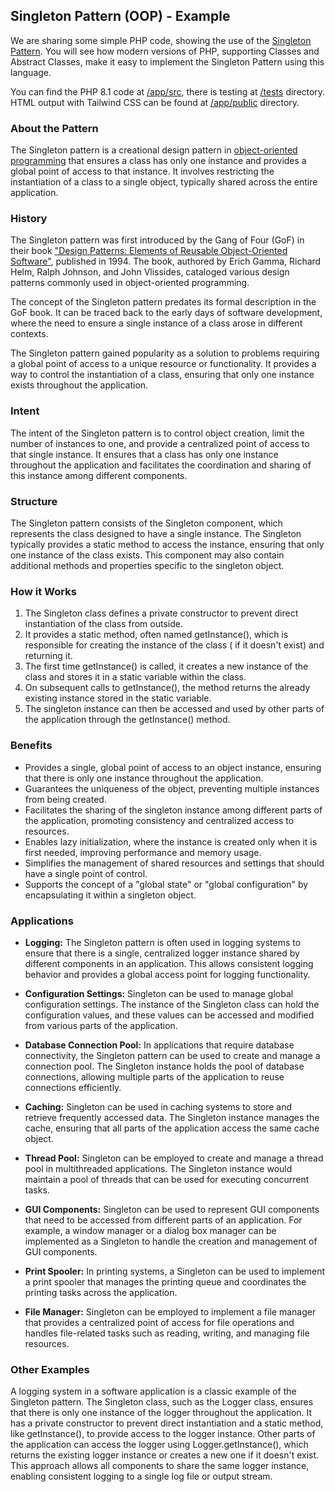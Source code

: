 ## Singleton Pattern (OOP) - Example

We are sharing some simple PHP code, showing the use of
the [Singleton Pattern](https://en.wikipedia.org/wiki/Singleton_pattern). You will see how modern
versions of PHP, supporting Classes and Abstract Classes, make it easy to implement the Singleton Pattern using this
language.

You can find the PHP 8.1 code
at [/app/src](https://github.com/harryrampr/OPP_Singleton_Pattern-Connection_Pool_Example/tree/master/app/src), there is
testing at [/tests](https://github.com/harryrampr/OPP_Singleton_Pattern-Connection_Pool_Example/tree/master/app/tests)
directory. HTML output with Tailwind CSS can be found
at [/app/public](https://github.com/harryrampr/OPP_Singleton_Pattern-Connection_Pool_Example/tree/master/app/public)
directory.

### About the Pattern

The Singleton pattern is a creational design pattern
in [object-oriented programming](https://en.wikipedia.org/wiki/Object-oriented_programming) that ensures a class has
only one instance and provides a global point of access to that instance. It involves restricting the instantiation of a
class to a single object, typically shared across the entire application.

### History

The Singleton pattern was first introduced by the Gang of Four (GoF) in their book ["Design Patterns: Elements of
Reusable Object-Oriented Software"](https://en.wikipedia.org/wiki/Design_Patterns), published in 1994. The book,
authored by Erich Gamma, Richard Helm, Ralph Johnson, and John Vlissides, cataloged various design patterns commonly
used in object-oriented programming.

The concept of the Singleton pattern predates its formal description in the GoF book. It can be traced back to the early
days of software development, where the need to ensure a single instance of a class arose in different contexts.

The Singleton pattern gained popularity as a solution to problems requiring a global point of access to a unique
resource or functionality. It provides a way to control the instantiation of a class, ensuring that only one instance
exists throughout the application.

### Intent

The intent of the Singleton pattern is to control object creation, limit the number of instances to one, and provide a
centralized point of access to that single instance. It ensures that a class has only one instance throughout the
application and facilitates the coordination and sharing of this instance among different components.

### Structure

The Singleton pattern consists of the Singleton component, which represents the class designed to have a single
instance. The Singleton typically provides a static method to access the instance, ensuring that only one instance of
the class exists. This component may also contain additional methods and properties specific to the singleton object.

### How it Works

1. The Singleton class defines a private constructor to prevent direct instantiation of the class from outside.
2. It provides a static method, often named getInstance(), which is responsible for creating the instance of the class (
   if it doesn't exist) and returning it.
3. The first time getInstance() is called, it creates a new instance of the class and stores it in a static variable
   within the class.
4. On subsequent calls to getInstance(), the method returns the already existing instance stored in the static variable.
5. The singleton instance can then be accessed and used by other parts of the application through the getInstance()
   method.

### Benefits

- Provides a single, global point of access to an object instance, ensuring that there is only one instance throughout
  the application.
- Guarantees the uniqueness of the object, preventing multiple instances from being created.
- Facilitates the sharing of the singleton instance among different parts of the application, promoting consistency and
  centralized access to resources.
- Enables lazy initialization, where the instance is created only when it is first needed, improving performance and
  memory usage.
- Simplifies the management of shared resources and settings that should have a single point of control.
- Supports the concept of a "global state" or "global configuration" by encapsulating it within a singleton object.

### Applications

- **Logging:** The Singleton pattern is often used in logging systems to ensure that there is a single, centralized
  logger instance shared by different components in an application. This allows consistent logging behavior and provides
  a global access point for logging functionality.

- **Configuration Settings:** Singleton can be used to manage global configuration settings. The instance of the
  Singleton class can hold the configuration values, and these values can be accessed and modified from various parts of
  the application.

- **Database Connection Pool:** In applications that require database connectivity, the Singleton pattern can be used to
  create and manage a connection pool. The Singleton instance holds the pool of database connections, allowing multiple
  parts of the application to reuse connections efficiently.

- **Caching:** Singleton can be used in caching systems to store and retrieve frequently accessed data. The Singleton
  instance manages the cache, ensuring that all parts of the application access the same cache object.

- **Thread Pool:** Singleton can be employed to create and manage a thread pool in multithreaded applications. The
  Singleton instance would maintain a pool of threads that can be used for executing concurrent tasks.

- **GUI Components:** Singleton can be used to represent GUI components that need to be accessed from different parts of
  an application. For example, a window manager or a dialog box manager can be implemented as a Singleton to handle the
  creation and management of GUI components.

- **Print Spooler:** In printing systems, a Singleton can be used to implement a print spooler that manages the printing
  queue and coordinates the printing tasks across the application.

- **File Manager:** Singleton can be employed to implement a file manager that provides a centralized point of access
  for file operations and handles file-related tasks such as reading, writing, and managing file resources.

### Other Examples

A logging system in a software application is a classic example of the Singleton pattern. The Singleton class, such as
the Logger class, ensures that there is only one instance of the logger throughout the application. It has a private
constructor to prevent direct instantiation and a static method, like getInstance(), to provide access to the logger
instance. Other parts of the application can access the logger using Logger.getInstance(), which returns the existing
logger instance or creates a new one if it doesn't exist. This approach allows all components to share the same logger
instance, enabling consistent logging to a single log file or output stream.